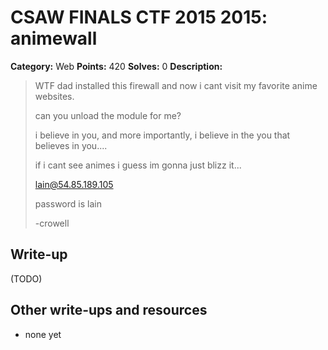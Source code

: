 # CSAW FINALS CTF 2015 2015: animewall

**Category:** Web
**Points:** 420
**Solves:** 0
**Description:**

> WTF dad installed this firewall and now i cant visit my favorite anime websites.
> 
> can you unload the module for me?
> 
> i believe in you, and more importantly, i believe in the you that believes in you....
> 
> if i cant see animes i guess im gonna just blizz it...
> 
> lain@54.85.189.105
> 
> password is lain
> 
> -crowell


## Write-up

(TODO)

## Other write-ups and resources

* none yet
